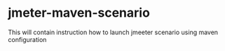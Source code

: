 # jmeter-maven-scenario  

This will contain instruction how to launch jmeeter scenario using maven configuration
